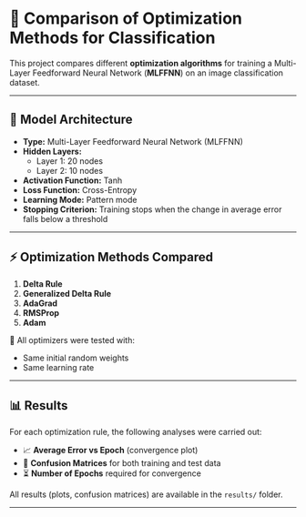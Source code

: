 # 📌 Comparison of Optimization Methods for Classification

This project compares different **optimization algorithms** for training a Multi-Layer Feedforward Neural Network (**MLFFNN**) on an image classification dataset.  

---

## 🧠 Model Architecture
- **Type:** Multi-Layer Feedforward Neural Network (MLFFNN)  
- **Hidden Layers:**  
  - Layer 1: 20 nodes  
  - Layer 2: 10 nodes  
- **Activation Function:** Tanh  
- **Loss Function:** Cross-Entropy  
- **Learning Mode:** Pattern mode  
- **Stopping Criterion:** Training stops when the change in average error falls below a threshold  

---

## ⚡ Optimization Methods Compared
1. **Delta Rule**  
2. **Generalized Delta Rule**  
3. **AdaGrad**  
4. **RMSProp**  
5. **Adam**  

🔹 All optimizers were tested with:  
- Same initial random weights  
- Same learning rate  

---

## 📊 Results
For each optimization rule, the following analyses were carried out:  
- 📈 **Average Error vs Epoch** (convergence plot)  
- 🔢 **Confusion Matrices** for both training and test data  
- ⏳ **Number of Epochs** required for convergence  

All results (plots, confusion matrices) are available in the `results/` folder.  

---
